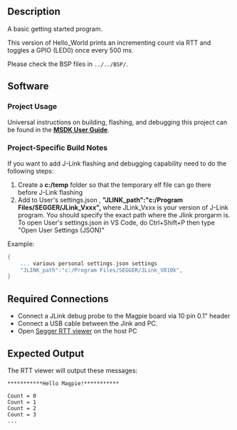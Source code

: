 ## Description

A basic getting started program.

This version of Hello_World prints an incrementing count via RTT and toggles a GPIO (LED0) once every 500 ms.

Please check the BSP files in `../../BSP/`.


## Software

### Project Usage

Universal instructions on building, flashing, and debugging this project can be found in the **[MSDK User Guide](https://analogdevicesinc.github.io/msdk/USERGUIDE/)**.

### Project-Specific Build Notes

If you want to add J-Link flashing and debugging capability need to do the following steps:
1. Create a **c:/temp** folder so that the temporary elf file can go there before J-Link flashing
2. Add to User's settings.json , **"JLINK_path":"c:/Program Files/SEGGER/JLink_Vxxx",** where JLink_Vxxx is your version of J-Link program.  You should specify the exact path where the Jlink prorgarm is.  To open User's settings.json in VS Code, do Ctrl+Shift+P then type "Open User Settings (JSON)"

Example:
```C
{
    ... various personal settings.json settings
    "JLINK_path":"c:/Program Files/SEGGER/JLink_V810k",
}
```

## Required Connections

- Connect a JLink debug probe to the Magpie board via 10 pin 0.1" header
- Connect a USB cable between the Jink and PC.
- Open [Segger RTT viewer](https://www.segger.com/products/debug-probes/j-link/tools/rtt-viewer/) on the host PC

## Expected Output

The RTT viewer will output these messages:

```
***********Hello Magpie!***********

Count = 0
Count = 1
Count = 2
Count = 3
...
```

